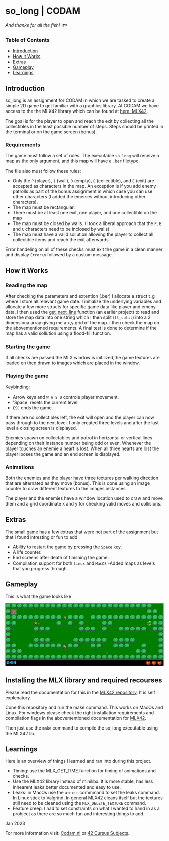 # so_long | CODAM

*And thanks for all the fish! 🐟*

### Table of Contents

* [Introduction](#introduction)
* [How it Works](#how-it-works)
* [Extras](#extras)
* [Gameplay](#gameplay)
* [Learnings](#learnings)

## Introduction
so_long is an assignment for CODAM in which we are tasked to create a simple 2D game to get familiar with a graphics library. At CODAM we have access to the the MLX42 library which can be found at [here: MLX42](https://github.com/codam-coding-college/MLX42/blob/master/docs/Basics.md). 

The goal is for the player to open and reach the exit by collecting all the collectibles in the least possible number of steps. Steps should be printed in the terminal or on the game screen (bonus).

### Requirements
The game must follow a set of rules. The executable ``so_long`` will receive a map as the only argument, and this map will have a ``.ber`` filetype.

The file also must follow these rules:
- Only the `P` (player), `1` (wall), `0` (empty), `C` (collectible), and `E` (exit) are accepted as characters in the map. An exception is if you add enemy patrolls as part of the bonus assignment in which case you can use other characters (I added the emenies without introducing other characters). 
- The map must be rectangular.
- There must be at least one exit, one player, and one collectible on the map
- The map must be closed by walls. (I took a liberal approach that the `P`, `E` and `C` characters need to be inclosed by walls).
- The map must have a valid sollution allowing the player to collect all collectible items and reach the exit afterwards.

Error handeling on all of these checks must exit the game in a clean manner and display `Error\n` followed by a custom message.

## How it Works

### Reading the map
After checking the parameters and extention (.ber) I allocate a struct t_g where I store all relevant game date. I initialize the underlying variables and allocate a few more structs for specific game data like player and emeny data. I then used the [get_next_line](https://github.com/winglessOracle/get_next_line) function (an earlier project) to read and store the map data into one string which I then split (`ft_split`) into a 2 dimensiona array giving me a x,y grid of the map. I then check the map on the abovementioned requirements. A final test is done to determine if the map has a valid sollution using a flood-fill function. 

### Starting the game
If all checks are passed the MLX window is initilized,the game textures are loaded en then drawn to images which are placed in the window.

### Playing the game
Keybinding:
-  Arrow keys and `W A S D` controle player movement.
- 'Space` resets the current level.
- `ESC` ends the game.

If there are no collectibles left, the exit will open and the player can now pass through to the next level. I only created three levels and after the last level a closing screen is displayed.

Enemies spawn on collectables and patrol in horizontal or vertical lines depending on their instance number being odd or even. Whenever the player touches an enemie a heart is lost. When all three hearts are lost the player looses the game and an end screen is displayed.

### Animations
Both the enemies and the player have three textures per walking direction that are alternated as they move (bonus). This is done using an image counter to draw different textures to the images instances.

The player and the enemies have a window location used to draw and move them and a grid coordinate x and y for checking valid moves and collisions.

## Extras
The small game has a few extras that were not part of the assignment but that I found intresting or fun to add.

- Ability to restart the game by pressing the `Space` key.
- A life counter.
- End screens after death of finishing the game.
- Compilation support for both `linux` and `MacOS`
-Added maps as levels that you progress through.

## Gameplay
This is what the game looks like

![test](https://github.com/winglessOracle/so_long/blob/main/example.gif)

## Installing the MLX library and required recourses
Please read the documentation for this in the [MLX42 repository](https://github.com/codam-coding-college/MLX42/blob/master/docs/Basics.md). It is self explenatory.

Cone this repository and run the make command. This works on MacOs and Linux. 
For windows please check the right installation requirements and compilation flags in the abovementioned documentation for [MLX42](https://github.com/codam-coding-college/MLX42/blob/master/docs/Basics.md).

Then just use the `make` command to compile the so_long executable using the MLX42 lib.

## Learnings

Here is an overview of things I learned and ran into during this project.

- Timing: use the MLX_GET_TIME function for timing of animations and checks.
- Use the MLX42 library instead of minilibx. It is more stable, has less inhearent leaks better documented and easy to use.
- Leaks: in MacOs use the `atexit` commmand to set the leaks command. In Linux stick to Valgrind. In general MLX42 cleans itself but the textures still need to be cleaned using the `MLX_DELETE_TEXTURE` command.
- Feature creep. I had to set constraints on what I wanted to hand in as a prohject as there are so much fun and interesting things to add.

Jan 2023

For more information visit: [Codam.nl](https://codam.nl/) or [42 Cursus Subjects](https://github.com/Surfi89/42cursus/tree/main/Subject%20PDFs).

